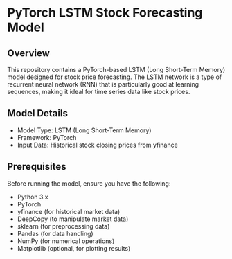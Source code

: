 # PyTorch LSTM Stock Forecasting Model

## Overview

This repository contains a PyTorch-based LSTM (Long Short-Term Memory) model designed for stock price forecasting. The LSTM network is a type of recurrent neural network (RNN) that is particularly good at learning sequences, making it ideal for time series data like stock prices.

## Model Details

 - Model Type: LSTM (Long Short-Term Memory)
 - Framework: PyTorch
 - Input Data: Historical stock closing prices from yfinance

## Prerequisites

Before running the model, ensure you have the following:

- Python 3.x
- PyTorch
- yfinance (for historical market data)
- DeepCopy (to manipulate market data)
- sklearn (for preprocessing data)
- Pandas (for data handling)
- NumPy (for numerical operations)
- Matplotlib (optional, for plotting results)
